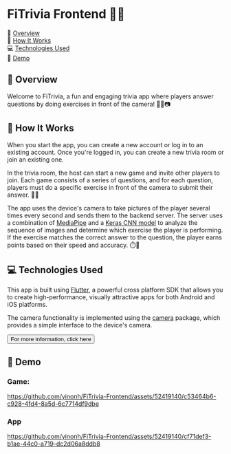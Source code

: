 # FiTrivia Frontend 🎉📱

🚀	[Overview](#-🚀-overview)<br>
🤔	[How It Works](#-🤔-how-it-works)<br>
💻	[Technologies Used](#-💻-technologies-used)<br>
🎥 [Demo](#-🎥-demo)<br>


## 🚀 Overview

Welcome to FiTrivia, a fun and engaging trivia app where players answer questions by doing exercises in front of the camera! 🏋️‍♀️📷

## 🤔 How It Works

When you start the app, you can create a new account or log in to an existing account. Once you're logged in, you can create a new trivia room or join an existing one.

In the trivia room, the host can start a new game and invite other players to join. Each game consists of a series of questions, and for each question, players must do a specific exercise in front of the camera to submit their answer. 🤸‍♂️

The app uses the device's camera to take pictures of the player several times every second and sends them to the backend server. The server uses a combination of [MediaPipe](https://mediapipe.dev/) and a [Keras CNN model](https://keras.io/) to analyze the sequence of images and determine which exercise the player is performing. If the exercise matches the correct answer to the question, the player earns points based on their speed and accuracy. ⏱️🎯

## 💻 Technologies Used

This app is built using [Flutter](https://flutter.dev/), a powerful cross platform SDK that allows you to create high-performance, visually attractive apps for both Android and iOS platforms.

The camera functionality is implemented using the [camera](https://pub.dev/packages/camera) package, which provides a simple interface to the device's camera.

<a href="https://fitrivia.streamlit.app/" target="_blank"><button>For more information, click here</button></a>

## 🎥 Demo 

### Game:

https://github.com/yinonh/FiTrivia-Frontend/assets/52419140/c53464b6-c928-4fd4-8a5d-6c7714df9dbe

### App


https://github.com/yinonh/FiTrivia-Frontend/assets/52419140/cf71def3-b1ae-44c0-a719-dc2d06a8ddb8




